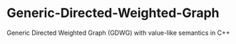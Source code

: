 # Generic-Directed-Weighted-Graph
Generic Directed Weighted Graph (GDWG) with value-like semantics in C++
